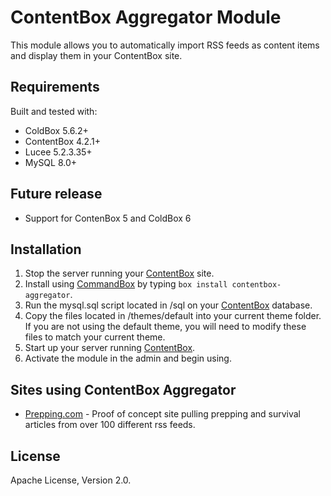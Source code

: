 # ContentBox Aggregator Module

This module allows you to automatically import RSS feeds as content items and display them in your ContentBox site.

## Requirements

Built and tested with:

- ColdBox 5.6.2+
- ContentBox 4.2.1+
- Lucee 5.2.3.35+
- MySQL 8.0+

## Future release
- Support for ContenBox 5 and ColdBox 6

## Installation

1. Stop the server running your [ContentBox](https://www.ortussolutions.com/products/contentbox) site.
2. Install using [CommandBox](https://www.ortussolutions.com/products/commandbox) by typing `box install contentbox-aggregator`.
3. Run the mysql.sql script located in /sql on your [ContentBox](https://www.ortussolutions.com/products/contentbox) database.
4. Copy the files located in /themes/default into your current theme folder.  If you are not using the default theme, you will need to modify these files to match your current theme.
5. Start up your server running [ContentBox](https://www.ortussolutions.com/products/contentbox).
6. Activate the module in the admin and begin using.

## Sites using ContentBox Aggregator

- [Prepping.com](https://prepping.com) - Proof of concept site pulling prepping and survival articles from over 100 different rss feeds.

## License

Apache License, Version 2.0.
